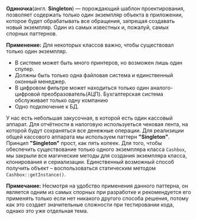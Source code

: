 **Одиночка**(англ. **Singleton**) — порождающий шаблон проектирования, позволяет 
содержать только один экземпляр объекта в приложении, которое будет обрабатывать 
все обращения, запрещая создавать новый экземпляр. Один из самых известных и, пожалуй, самых спорных паттернов.

**Применение:**
Для некоторых классов важно, чтобы существовал только один экземпляр. 
* В системе может быть много принтеров, но возможен лишь один спулер.
* Должны быть только одна файловая система и единственный оконный менеджер.
* В цифровом фильтре может находиться только один аналого-цифровой преобразователь(АЦП). 
Бухгалтерская система обслуживает только одну компанию
* Одно подключение к БД.

У нас есть небольшая закусочная, в которой есть один кассовый аппарат.
Для отчётности в налоговую используеться чековая лента, на которой будут сохраняться
все денежные операции. Для реализиции общей кассового аппарата мы используем 
паттерн **"Singleton"**.
Принцип **"Singleton"** прост, как пять копеек. Для того, чтобы обеспечить существование только 
одного экземпляра класса `Cashbox`, мы закрыли все магические методы для создания экземпляра 
класса, клонирования и сериализации. Единственный возможный способ получить объект – воспользоваться 
статическим методом `Cashbox::getInstance()`.

**Примечание:**
Несмотря на удобство применения данного паттерна, он является одним из самых спорных 
при разработке и рекомендуется его применять только если нет никакого другого способа 
решения, потому как это создает значительные сложности при тестировании кода, однако 
это уже отдельная тема.
